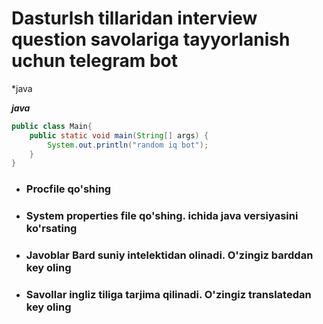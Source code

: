 # Dasturlsh tillaridan interview question savolariga tayyorlanish uchun telegram bot

*java

***java***
```java
public class Main{
    public static void main(String[] args) {
        System.out.println("random iq bot");
    }
}
```
* ### Procfile qo'shing 
* ### System properties file qo'shing. ichida java versiyasini ko'rsating
* ### Javoblar Bard suniy intelektidan olinadi. O'zingiz barddan key oling
* ### Savollar ingliz tiliga tarjima qilinadi. O'zingiz translatedan key oling 